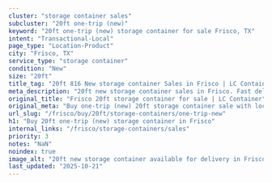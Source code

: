 ```yaml
---
cluster: "storage container sales"
subcluster: "20ft one-trip (new)"
keyword: "20ft one-trip (new) storage container for sale Frisco, TX"
intent: "Transactional-Local"
page_type: "Location-Product"
city: "Frisco, TX"
service_type: "storage container"
condition: "New"
size: "20ft"
title_tag: "20ft 816 New storage container Sales in Frisco | LC Container"
meta_description: "20ft new storage container sales in Frisco. Fast delivery, competitive pricing. Serving storage containers area. Quote ID: 5SR. Call (214) 524-4168 for your free quote today."
original_title: "Frisco 20ft storage container for sale | LC Container"
original_meta: "Buy one-trip (new) 20ft storage container sale with local delivery in Frisco, TX. LC Container — local Since 2003. Request a fast quote today."
url_slug: "/frisco/buy/20ft/storage-containers/one-trip-new"
h1: "Buy 20ft one-trip (new) storage container in Frisco"
internal_links: "/frisco/storage-containers/sales"
priority: 3
notes: "NaN"
noindex: true
image_alt: "20ft new storage container available for delivery in Frisco"
last_updated: "2025-10-21"
---
```


<!-- TODO: Add unique city/inventory copy, images, and internal links here. -->

